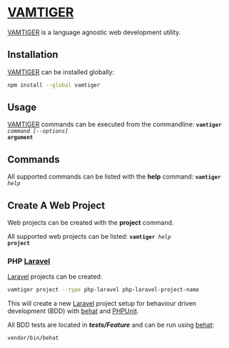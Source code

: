 # [VAMTIGER](https://www.npmjs.com/package/vamtiger)
[VAMTIGER](https://www.npmjs.com/package/vamtiger) is a language agnostic web development utility.

## Installation
[VAMTIGER](https://www.npmjs.com/package/vamtiger) can be installed globally:
```bash
npm install --global vamtiger
```

## Usage
[VAMTIGER](https://www.npmjs.com/package/vamtiger) commands can be executed from the commandline:
<code>**vamtiger** _command_ _[--options]_ **argument**</code>

## Commands
All supported commands can be listed with the **help** command:
<code>**vamtiger** _help_</code>

## Create A Web Project
Web projects can be created with the **project** command.

All supported web projects can be listed:
<code>**vamtiger** _help_ **project**</code>

### PHP [Laravel](https://laravel.com)
[Laravel](https://laravel.com) projects can be created:
```bash
vamtiger project --type php-laravel php-laravel-project-name
```

This will create a new [Laravel](https://laravel.com) project setup for behaviour driven development (BDD) with [behat](https://docs.behat.org/en/latest/) and [PHPUnit](https://phpunit.de).

All BDD tests are located in **_tests/Feature_** and can be run using [behat](https://docs.behat.org/en/latest/):
```bash
vendor/bin/behat
```